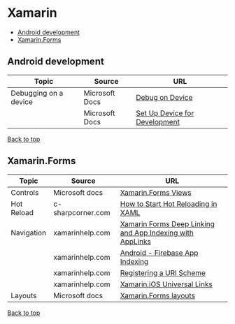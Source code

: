 # Xamarin

[top]: #contents

- [Android development](#android-development)
- [Xamarin.Forms](#xamarin.forms)

## Android development

| Topic | Source | URL |
| --- | --- | --- |
| Debugging on a device | Microsoft Docs | [Debug on Device](https://docs.microsoft.com/en-us/xamarin/android/deploy-test/debugging/debug-on-device?tabs=windows) | 
| | Microsoft Docs | [Set Up Device for Development](https://docs.microsoft.com/en-us/xamarin/android/get-started/installation/set-up-device-for-development) |

[Back to top][top]

## Xamarin.Forms

| Topic | Source | URL |
| --- | --- | --- |
| Controls | Microsoft docs | [Xamarin.Forms Views](https://docs.microsoft.com/en-us/xamarin/xamarin-forms/user-interface/controls/views) |
| Hot Reload | c-sharpcorner.com | [How to Start Hot Reloading in XAML](https://www.c-sharpcorner.com/article/how-to-start-the-hot-reloading-in-xaml/) |
| Navigation | xamarinhelp.com | [Xamarin Forms Deep Linking and App Indexing with AppLinks](https://xamarinhelp.com/xamarin-forms-applinks) |
| | xamarinhelp.com | [Android - Firebase App Indexing](https://xamarinhelp.com/firebase-app-indexing/) |
| | xamarinhelp.com | [Registering a URI Scheme](https://xamarinhelp.com/uri-scheme/) |
| | xamarinhelp.com | [Xamarin.iOS Universal Links](https://xamarinhelp.com/ios-universal-links/) |
| Layouts | Microsoft docs | [Xamarin.Forms layouts](https://docs.microsoft.com/en-us/xamarin/xamarin-forms/user-interface/controls/layouts) |

[Back to top][top]